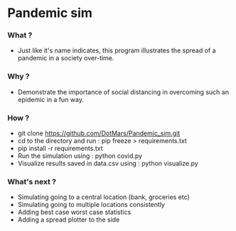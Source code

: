 # Pandemic sim

### What ?
  
  - Just like it's name indicates, this program illustrates the spread of a pandemic in a society over-time.

### Why ?
  
  - Demonstrate the importance of social distancing in overcoming such an epidemic in a fun way.

### How ?

  - git clone https://github.com/DotMars/Pandemic_sim.git
  - cd to the directory and run : pip freeze > requirements.txt
  - pip install -r requirements.txt
  - Run the simulation using : python covid.py
  - Visualize results saved in data.csv using : python visualize.py
  
### What's next ?
 
  - Simulating going to a central location (bank, groceries etc)
  - Simulating going to multiple locations consistently
  - Adding best case worst case statistics
  - Adding a spread plotter to the side
